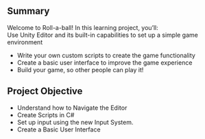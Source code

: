 ## Summary
Welcome to Roll-a-ball! In this learning project, you’ll:  
Use Unity Editor and its built-in capabilities to set up a simple game environment

- Write your own custom scripts to create the game functionality
- Create a basic user interface to improve the game experience
- Build your game, so other people can play it!

## Project Objective

- Understand how to Navigate the Editor
- Create Scripts in C#
- Set up input using the new Input System.
- Create a Basic User Interface
